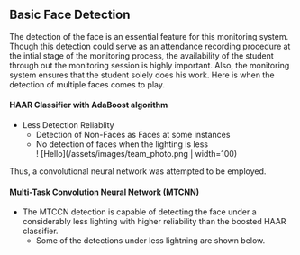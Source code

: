 ## Basic Face Detection
The detection of the face is an essential feature for this monitoring system. Though this detection could serve as an attendance recording procedure at the intial stage of the monitoring process, the availability of the student through out the monitoring session is highly important.
Also, the monitoring system ensures that the student solely does his work. Here is when the detection of multiple faces comes to play.

#### HAAR Classifier with AdaBoost algorithm
- Less Detection Reliablity
  - Detection of Non-Faces as Faces at some instances
  - No detection of faces when the lighting is less  
  ! [Hello](/assets/images/team_photo.png | width=100)

Thus, a convolutional neural network was attempted to be employed.
#### Multi-Task Convolution Neural Network (MTCNN)
- The MTCCN detection is capable of detecting the face under a considerably less lighting with higher reliability than the boosted HAAR classifier. 
  - Some of the detections under less lightning are shown below.
